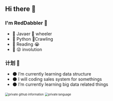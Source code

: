 ## Hi there :wave:

### I'm RedDabbler :older_man:

- :memo: Javaer :ferris_wheel: wheeler
- :shell: Python :bug:Crawling
- :book: Reading  :sob: 
- :raising_hand: :stuck_out_tongue_winking_eye: involution

### 计划 :calendar:
- :new_moon: I’m currently learning data structure
- :new_moon: I will coding sales system for somethings
- :new_moon: I’m currently learning big data related things



 <img src="https://github-readme-stats.vercel.app/api?username=RedDabbler&amp;show_icons=true&amp;theme=Gradient" alt="private github information" style="zoom: 67%;" />

 <img src="https://github-readme-stats.vercel.app/api/top-langs/?username=RedDabbler&amp;layout=compact&amp;langs_count=8&amp;hide_border=true" alt="private language" style="zoom: 67%;" />

<!--
|  分级  | 阅读完成度 | 含义 |
| :---: | -------- | ---- |
|   1   | :full_moon: | :full_moon_with_face: 完成阅读，方法/字段已读完，实现过程已了解 |
|   2   | :waxing_gibbous_moon: | 完成阅读，方法/字段已读完，但一些实现细节未掌握 |
|   3   | :first_quarter_moon: | 正在阅读，方法/字段未读完，理解了大部分特性 |
|   4   | :waxing_crescent_moon: | 正在阅读，方法/字段未读完，只涉猎了一部分特性 |
|   5   | :new_moon: | :new_moon_with_face: 初步接触，有限的了解，大概知道该类的作用 |
|   6   |:crescent_moon:|月牙|
-->
